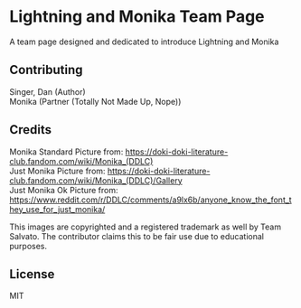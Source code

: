 # Lightning and Monika Team Page  

A team page designed and dedicated to introduce Lightning and Monika  

## Contributing  

Singer, Dan (Author)  
Monika (Partner (Totally Not Made Up, Nope))  

## Credits  

Monika Standard Picture from: https://doki-doki-literature-club.fandom.com/wiki/Monika_(DDLC)  
Just Monika Picture from: https://doki-doki-literature-club.fandom.com/wiki/Monika_(DDLC)/Gallery  
Just Monika Ok Picture from: https://www.reddit.com/r/DDLC/comments/a9lx6b/anyone_know_the_font_they_use_for_just_monika/  

This images are copyrighted and a registered trademark as well by Team Salvato. The contributor claims this to be fair use due to educational purposes.  

## License  

MIT  
